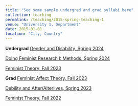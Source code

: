 ```yaml
---
title: "See some sample undergrad and grad syllabi here"
collection: teaching
permalink: /teaching/2015-spring-teaching-1
venue: "University 1, Department"
date: 2015-01-01
location: "City, Country"
---
```




**Undergrad**
[Gender and Disability, Spring 2024](https://docs.google.com/document/d/1KxV8sVY3dJNc4ly0h5c0_67YNmoAHjm07eYZf1hKgTE/edit#heading=h.sdat1m5qi4df)

[Doing Feminist Research I: Methods, Spring 2024](https://docs.google.com/document/d/1IP4DCBuqRLCufUCHd6F4E2bhq-neuwoXAhszmQUhFQU/edit#heading=h.sdat1m5qi4df)

[Feminist Theory, Fall 2023](https://docs.google.com/document/d/1f8ntS_5Mvi4V99vH5JzbI1_BUdh80kwyH2eeflDYHxo/edit#heading=h.sdat1m5qi4df)

**Grad**
[Feminist Affect Theory, Fall 2023](https://docs.google.com/document/d/19zZlw2aRlWx8U0uj8Xu3YtSek1ILIBoK4ynOuNAC0xY/edit#heading=h.sdat1m5qi4df)

[Debility and After/Alterlives, Spring 2023](https://docs.google.com/document/d/1YlviM7bGIAKT_-FzQxbT0P_iQKcl_3kt4qXKSOamlSA/edit#heading=h.sdat1m5qi4df)

[Feminist Theory, Fall 2022](https://docs.google.com/document/d/137SnjUF7mBldwBT6d0ZbE7ItDslOHnonUmJtXapoz94/edit#heading=h.sdat1m5qi4df)